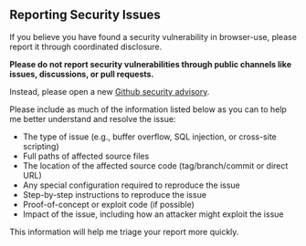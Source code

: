 ## Reporting Security Issues

If you believe you have found a security vulnerability in browser-use, please report it through coordinated disclosure.

**Please do not report security vulnerabilities through public channels like issues, discussions, or pull requests.**

Instead, please open a new [Github security advisory](https://github.com/webhiveos/WebHive/security/advisories/new).

Please include as much of the information listed below as you can to help me better understand and resolve the issue:

* The type of issue (e.g., buffer overflow, SQL injection, or cross-site scripting)
* Full paths of affected source files
* The location of the affected source code (tag/branch/commit or direct URL)
* Any special configuration required to reproduce the issue
* Step-by-step instructions to reproduce the issue
* Proof-of-concept or exploit code (if possible)
* Impact of the issue, including how an attacker might exploit the issue

This information will help me triage your report more quickly.
